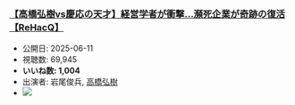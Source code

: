 ### [【高橋弘樹vs慶応の天才】経営学者が衝撃…瀕死企業が奇跡の復活【ReHacQ】](https://www.youtube.com/watch?v=KlRybeuw028)
-   公開日: 2025-06-11
-   視聴数: 69,945
-   **いいね数: 1,004**
-   出演者: 岩尾俊兵, [高橋弘樹](/rehacq_fan/people/高橋弘樹 "wikilink")
- [![](https://img.youtube.com/vi/KlRybeuw028/hqdefault.jpg)](https://www.youtube.com/watch?v=KlRybeuw028)
